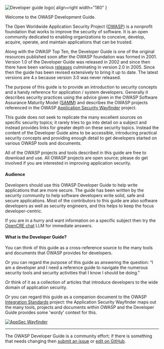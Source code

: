 ![Developer guide logo](assets/images/dg_logo.png "OWASP Developer Guide"){ align=right width="180" }

Welcome to the OWASP Development Guide.

The Open Worldwide Application Security Project ([OWASP][about]) is a nonprofit foundation
that works to improve the security of software.
It is an open community dedicated to enabling organizations to
conceive, develop, acquire, operate, and maintain applications that can be trusted.

Along with the OWASP Top Ten, the Developer Guide is one of the original resources
published soon after the OWASP foundation was formed in 2001.
Version 1.0 of the Developer Guide was released in 2002
and since then there have been various [releases][versions] culminating in version 2.0 in 2005.
Since then the guide has been revised extensively to bring it up to date.
The latest versions are 4.x because version 3.0 was never released.

The purpose of this guide is to provide an introduction to security concepts
and a handy reference for application / system developers.
Generally it describes security practices using the advice given in the
OWASP Software Assurance Maturity Model ([SAMM][samm]) and describes the OWASP projects
referenced in the OWASP [Application Security Wayfinder][intstand] project.

This guide does not seek to replicate the many excellent sources on specific security topics;
it rarely tries to go into detail on a subject and instead provides links for greater depth on these security topics.
Instead the content of the Developer Guide aims to be accessible, introducing  practical security concepts
and providing enough detail to get developers started on various OWASP tools and documents.

All of the OWASP projects and tools described in this guide are free to download and use.
All OWASP projects are open source; please do get involved if you are interested in improving application security.

#### Audience

Developers should use this OWASP Developer Guide to help write applications that are more secure.
The guide has been written by the security community to help software developers write solid,
safe and secure applications.
Most of the contributors to this guide are also software developers as well as security engineers,
and this helps to keep the focus developer-centric.

If you are in a hurry and want information on a specific subject then
try the [OpenCRE chat][opencrechat] LLM for immediate answers.

#### What is the Developer Guide?

You can think of this guide as a cross-reference source to the many tools and documents that OWASP provides for developers.

_Or_ you can regard the purpose of this guide as answering the question:
“I am a developer and I need a reference guide to navigate the numerous security tools
and security activities that I know I should be doing."

_Or_ think of it as a collection of articles that introduce developers to the wide domain of application security.

_Or_ you can regard this guide as a companion document to the OWASP [Integration Standards][intstand] project:
the Application Security Wayfinder maps out the many tools,
projects and documents within OWASP and the Developer Guide provides some 'wordy' context for this.

[![AppSec Wayfinder](assets/images/owasp-wayfinder.png "OWASP Application Security Wayfinder")][intstand]

----

The OWASP Developer Guide is a community effort; if there is something that needs changing
then [submit an issue][issue03] or [edit on GitHub][edit03].

[about]: https://owasp.org/about/
[edit03]: https://github.com/OWASP/DevGuide/blob/main/docs/index.md
[intstand]: https://owasp.org/www-project-integration-standards/
[issue03]: https://github.com/OWASP/DevGuide/issues/new?labels=enhancement&template=request.md&title=Update:%2001-introduction
[opencrechat]: https://www.opencre.org/chatbot
[samm]: https://owaspsamm.org/about/
[versions]: https://github.com/OWASP/DevGuide/wiki#old-versions
